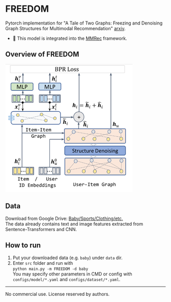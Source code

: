 # FREEDOM
Pytorch implementation for "A Tale of Two Graphs: Freezing and Denoising Graph Structures for Multimodal Recommendation" [arxiv](https://arxiv.org/abs/2211.06924).  

- :twisted_rightwards_arrows: This model is integrated into the [MMRec](https://github.com/enoche/MMRec) framework.


## Overview of FREEDOM
<p>
<img src="./images/FREEDOM.png" width="400">
</p>

## Data  
Download from Google Drive: [Baby/Sports/Clothing/etc.](https://drive.google.com/drive/folders/13cBy1EA_saTUuXxVllKgtfci2A09jyaG?usp=sharing)  
The data already contains text and image features extracted from Sentence-Transformers and CNN.  

## How to run
1. Put your downloaded data (e.g. `baby`) under `data` dir.
2. Enter `src` folder and run with  
`python main.py -m FREEDOM -d baby`  
You may specify other parameters in CMD or config with `configs/model/*.yaml` and `configs/dataset/*.yaml`.

---
No commercial use. License reserved by authors.
